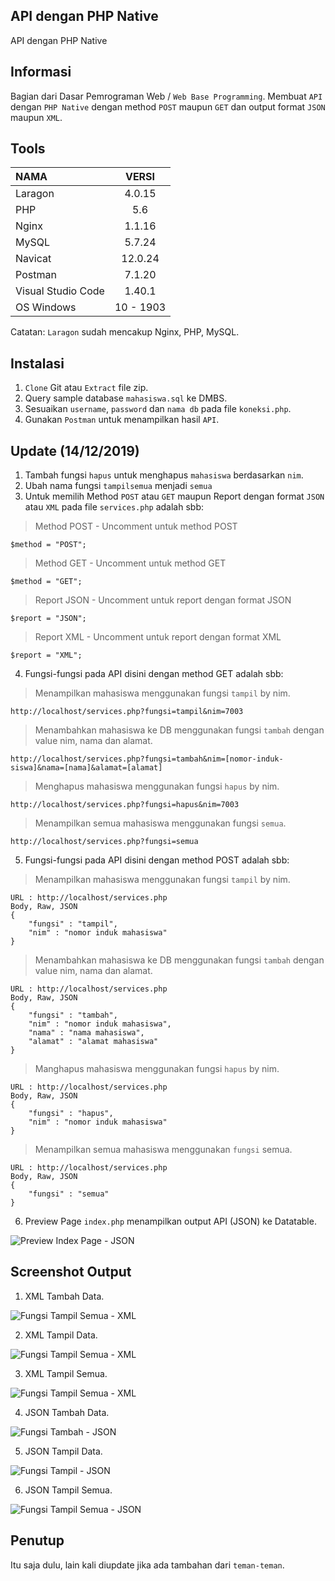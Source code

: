 ## API dengan PHP Native
API dengan PHP Native 

## Informasi
Bagian dari Dasar Pemrograman Web / `Web Base Programming`.
Membuat `API` dengan `PHP Native` dengan method `POST` maupun `GET` dan output format `JSON` maupun `XML`.

## Tools
| NAMA | VERSI |
| :--- | :---: | 
| Laragon | 4.0.15 |
| PHP | 5.6 |
| Nginx | 1.1.16 |
| MySQL | 5.7.24 |
| Navicat | 12.0.24 |
| Postman | 7.1.20 |
| Visual Studio Code | 1.40.1 |
| OS Windows | 10 - 1903 |

Catatan: `Laragon` sudah mencakup Nginx, PHP, MySQL.

## Instalasi
1. `Clone` Git atau `Extract` file zip.
2. Query sample database `mahasiswa.sql` ke DMBS. 
3. Sesuaikan `username`, `password` dan `nama db` pada file `koneksi.php`.
4. Gunakan `Postman` untuk menampilkan hasil `API`.

## Update (14/12/2019)
1. Tambah fungsi `hapus` untuk menghapus `mahasiswa` berdasarkan `nim`.
2. Ubah nama fungsi `tampilsemua` menjadi `semua`
3. Untuk memilih Method `POST` atau `GET` maupun Report dengan format `JSON` atau `XML` pada file `services.php` adalah sbb:
> Method POST - Uncomment untuk method POST
```
$method = "POST";
```
> Method GET - Uncomment untuk method GET
```
$method = "GET";
```
> Report JSON - Uncomment untuk report dengan format JSON
```
$report = "JSON";
```
> Report XML - Uncomment untuk report dengan format XML
```
$report = "XML";
```

4. Fungsi-fungsi pada API disini dengan method GET adalah sbb:
> Menampilkan mahasiswa menggunakan fungsi `tampil` by nim.
```
http://localhost/services.php?fungsi=tampil&nim=7003
```
> Menambahkan mahasiswa ke DB menggunakan fungsi `tambah` dengan value nim, nama dan alamat.
```
http://localhost/services.php?fungsi=tambah&nim=[nomor-induk-siswa]&nama=[nama]&alamat=[alamat]
```
> Menghapus mahasiswa menggunakan fungsi `hapus` by nim.
```
http://localhost/services.php?fungsi=hapus&nim=7003
```
> Menampilkan semua mahasiswa menggunakan fungsi `semua`.
```
http://localhost/services.php?fungsi=semua
```

5. Fungsi-fungsi pada API disini dengan method POST adalah sbb:
> Menampilkan mahasiswa menggunakan fungsi `tampil` by nim.
```
URL : http://localhost/services.php
Body, Raw, JSON
{
    "fungsi" : "tampil",
    "nim" : "nomor induk mahasiswa"
}
```
> Menambahkan mahasiswa ke DB menggunakan fungsi `tambah` dengan value nim, nama dan alamat.
```
URL : http://localhost/services.php
Body, Raw, JSON
{
    "fungsi" : "tambah",
    "nim" : "nomor induk mahasiswa",
    "nama" : "nama mahasiswa",
    "alamat" : "alamat mahasiswa"
}
```
> Manghapus mahasiswa menggunakan fungsi `hapus` by nim.
```
URL : http://localhost/services.php
Body, Raw, JSON
{
    "fungsi" : "hapus",
    "nim" : "nomor induk mahasiswa"
}
```
> Menampilkan semua mahasiswa menggunakan `fungsi` semua.
```
URL : http://localhost/services.php
Body, Raw, JSON
{
    "fungsi" : "semua"
}
```

6. Preview Page `index.php` menampilkan output API (JSON) ke Datatable.

![Preview Index Page - JSON](https://github.com/antoniusarie/api-stikom/blob/master/screenshots/JSON-DatatablesView.png)

## Screenshot Output
1. XML Tambah Data.

![Fungsi Tampil Semua - XML](https://github.com/antoniusarie/api-stikom/blob/master/screenshots/XML-TambahData.png)

2. XML Tampil Data.

![Fungsi Tampil Semua - XML](https://github.com/antoniusarie/api-stikom/blob/master/screenshots/XML-TampilData.png)

3. XML Tampil Semua.

![Fungsi Tampil Semua - XML](https://github.com/antoniusarie/api-stikom/blob/master/screenshots/XML-TampilSemua.png)

4. JSON Tambah Data.

![Fungsi Tambah - JSON](https://github.com/antoniusarie/api-stikom/blob/master/screenshots/JSON-TambahData.png)

5. JSON Tampil Data.

![Fungsi Tampil - JSON](https://github.com/antoniusarie/api-stikom/blob/master/screenshots/JSON-TampilData.png)

6. JSON Tampil Semua.

![Fungsi Tampil Semua - JSON](https://github.com/antoniusarie/api-stikom/blob/master/screenshots/JSON-TampilSemua.png)

## Penutup
Itu saja dulu, lain kali diupdate jika ada tambahan dari `teman-teman`.
